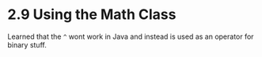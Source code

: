 # 2.9 Using the Math Class

Learned that the `^` wont work in Java and instead is used as an operator for binary stuff.
